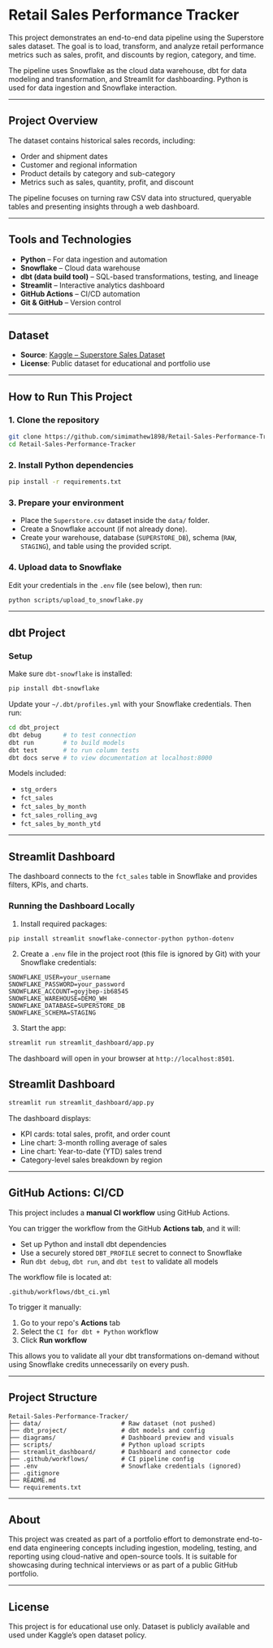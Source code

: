 # Retail Sales Performance Tracker

This project demonstrates an end-to-end data pipeline using the Superstore sales dataset. The goal is to load, transform, and analyze retail performance metrics such as sales, profit, and discounts by region, category, and time.

The pipeline uses Snowflake as the cloud data warehouse, dbt for data modeling and transformation, and Streamlit for dashboarding. Python is used for data ingestion and Snowflake interaction.

---

## Project Overview

The dataset contains historical sales records, including:

- Order and shipment dates
- Customer and regional information
- Product details by category and sub-category
- Metrics such as sales, quantity, profit, and discount

The pipeline focuses on turning raw CSV data into structured, queryable tables and presenting insights through a web dashboard.

---

## Tools and Technologies

- **Python** – For data ingestion and automation
- **Snowflake** – Cloud data warehouse
- **dbt (data build tool)** – SQL-based transformations, testing, and lineage
- **Streamlit** – Interactive analytics dashboard
- **GitHub Actions** – CI/CD automation
- **Git & GitHub** – Version control

---

## Dataset

- **Source**: [Kaggle – Superstore Sales Dataset](https://www.kaggle.com/datasets/vivek468/superstore-dataset-final)
- **License**: Public dataset for educational and portfolio use

---

## How to Run This Project

### 1. Clone the repository

```bash
git clone https://github.com/simimathew1898/Retail-Sales-Performance-Tracker.git
cd Retail-Sales-Performance-Tracker
```

### 2. Install Python dependencies

```bash
pip install -r requirements.txt
```

### 3. Prepare your environment

- Place the `Superstore.csv` dataset inside the `data/` folder.
- Create a Snowflake account (if not already done).
- Create your warehouse, database (`SUPERSTORE_DB`), schema (`RAW`, `STAGING`), and table using the provided script.

### 4. Upload data to Snowflake

Edit your credentials in the `.env` file (see below), then run:

```bash
python scripts/upload_to_snowflake.py
```

---

## dbt Project

### Setup

Make sure `dbt-snowflake` is installed:

```bash
pip install dbt-snowflake
```

Update your `~/.dbt/profiles.yml` with your Snowflake credentials. Then run:

```bash
cd dbt_project
dbt debug      # to test connection
dbt run        # to build models
dbt test       # to run column tests
dbt docs serve # to view documentation at localhost:8000
```

Models included:
- `stg_orders`
- `fct_sales`
- `fct_sales_by_month`
- `fct_sales_rolling_avg`
- `fct_sales_by_month_ytd`

---

## Streamlit Dashboard

The dashboard connects to the `fct_sales` table in Snowflake and provides filters, KPIs, and charts.

### Running the Dashboard Locally

1. Install required packages:

```bash
pip install streamlit snowflake-connector-python python-dotenv
```

2. Create a `.env` file in the project root (this file is ignored by Git) with your Snowflake credentials:

```
SNOWFLAKE_USER=your_username
SNOWFLAKE_PASSWORD=your_password
SNOWFLAKE_ACCOUNT=goyjbep-ib68545
SNOWFLAKE_WAREHOUSE=DEMO_WH
SNOWFLAKE_DATABASE=SUPERSTORE_DB
SNOWFLAKE_SCHEMA=STAGING
```

3. Start the app:

```bash
streamlit run streamlit_dashboard/app.py
```

The dashboard will open in your browser at `http://localhost:8501`.


## Streamlit Dashboard

```bash
streamlit run streamlit_dashboard/app.py
```

The dashboard displays:

- KPI cards: total sales, profit, and order count
- Line chart: 3-month rolling average of sales
- Line chart: Year-to-date (YTD) sales trend
- Category-level sales breakdown by region

---

## GitHub Actions: CI/CD

This project includes a **manual CI workflow** using GitHub Actions.

You can trigger the workflow from the GitHub **Actions tab**, and it will:

- Set up Python and install dbt dependencies
- Use a securely stored `DBT_PROFILE` secret to connect to Snowflake
- Run `dbt debug`, `dbt run`, and `dbt test` to validate all models

The workflow file is located at:

```
.github/workflows/dbt_ci.yml
```

To trigger it manually:
1. Go to your repo's **Actions** tab
2. Select the `CI for dbt + Python` workflow
3. Click **Run workflow**

This allows you to validate all your dbt transformations on-demand without using Snowflake credits unnecessarily on every push.


---

## Project Structure

```
Retail-Sales-Performance-Tracker/
├── data/                      # Raw dataset (not pushed)
├── dbt_project/               # dbt models and config
├── diagrams/                  # Dashboard preview and visuals
├── scripts/                   # Python upload scripts
├── streamlit_dashboard/       # Dashboard and connector code
├── .github/workflows/         # CI pipeline config
├── .env                       # Snowflake credentials (ignored)
├── .gitignore
├── README.md
└── requirements.txt
```

---

## About

This project was created as part of a portfolio effort to demonstrate end-to-end data engineering concepts including ingestion, modeling, testing, and reporting using cloud-native and open-source tools. It is suitable for showcasing during technical interviews or as part of a public GitHub portfolio.

---

## License

This project is for educational use only. Dataset is publicly available and used under Kaggle’s open dataset policy.




